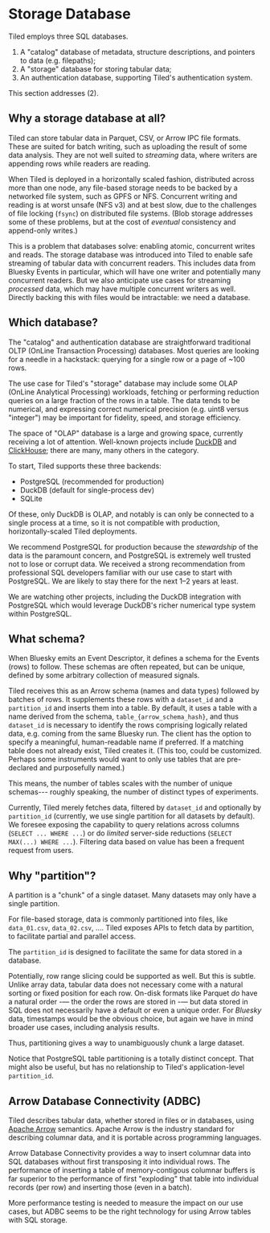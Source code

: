 # Storage Database

Tiled employs three SQL databases.

1. A "catalog" database of metadata, structure descriptions, and pointers to
   data (e.g. filepaths);
2. A "storage" database for storing tabular data;
3. An authentication database, supporting Tiled's authentication system.

This section addresses (2).

## Why a storage database at all?

Tiled can store tabular data in Parquet, CSV, or Arrow IPC file formats. These
are suited for batch writing, such as uploading the result of some data
analysis. They are not well suited to _streaming_ data, where writers are
appending rows while readers are reading.

When Tiled is deployed in a horizontally scaled fashion, distributed across
more than one node, any file-based storage needs to be backed by a networked
file system, such as GPFS or NFS. Concurrent writing and reading is at worst
unsafe (NFS v3) and at best slow, due to the challenges of file locking
(`fsync`) on distributed file systems. (Blob storage addresses some of these
problems, but at the cost of _eventual_ consistency and append-only writes.)

This is a problem that databases solve: enabling atomic, concurrent writes and
reads. The storage database was introduced into Tiled to enable safe streaming
of tabular data with concurrent readers. This includes data from Bluesky Events
in particular, which will have one writer and potentially many concurrent readers.
But we also anticipate use cases for streaming _processed_ data, which may have
multiple concurrent writers as well. Directly backing this with files would be
intractable: we need a database.

## Which database?

The "catalog" and authentication database are straightforward traditional OLTP
(OnLine Transaction Processing) databases. Most queries are looking for a
needle in a hackstack: querying for a single row or a page of ~100 rows.

The use case for Tiled's "storage" database may include some OLAP (OnLine
Analytical Processing) workloads, fetching or performing reduction queries
on a large fraction of the rows in a table. The data tends to be numerical,
and expressing correct numerical precision (e.g. uint8 versus "integer")
may be important for fidelity, speed, and storage efficiency.

The space of "OLAP" database is a large and growing space, currently receiving
a lot of attention. Well-known projects include [DuckDB](https://duckdb.org/)
and [ClickHouse](https://clickhouse.com/); there are many, many others in the
category.

To start, Tiled supports these three backends:

- PostgreSQL (recommended for production)
- DuckDB (default for single-process dev)
- SQLite

Of these, only DuckDB is OLAP, and notably is can only be connected to a single
process at a time, so it is not compatible with production, horizontally-scaled
Tiled deployments.

We recommend PostgreSQL for production because the _stewardship_ of the data is
the paramount concern, and PostgreSQL is extremely well trusted not to lose or
corrupt data. We received a strong recommendation from professional SQL developers
familiar with our use case to start with PostgreSQL. We are likely to stay there
for the next 1–2 years at least.

We are watching other projects, including the DuckDB integration with PostgreSQL
which would leverage DuckDB's richer numerical type system within PostgreSQL.

## What schema?

When Bluesky emits an Event Descriptor, it defines a schema for the Events (rows)
to follow. These schemas are often repeated, but can be unique, defined by
some arbitrary collection of measured signals.

Tiled receives this as an Arrow schema (names and data types) followed by
batches of rows. It supplements these rows with a `dataset_id` and a
`partition_id` and inserts them into a table. By default, it uses a table
with a name derived from the schema, `table_{arrow_schema_hash}`, and thus
`dataset_id` is necessary to identify the rows comprising logically related
data, e.g. coming from the same Bluesky run. The client has the option to
specify a meaningful, human-readable name if preferred. If a matching table
does not already exist, Tiled creates it. (This too, could be customized.
Perhaps some instruments would want to only use tables that are pre-declared
and purposefully named.)

This means, the number of tables scales with the number of unique schemas---
roughly speaking, the number of distinct types of experiments.

Currently, Tiled merely fetches data, filtered by `dataset_id` and optionally
by `partition_id` (currently, we use single partition for all datasets by
default). We foresee exposing the capability to query relations across columns
(`SELECT ... WHERE ...`) or do _limited_ server-side
reductions (`SELECT MAX(...) WHERE ...`). Filtering data based on value has
been a frequent request from users.

## Why "partition"?

A partition is a "chunk" of a single dataset. Many datasets may only
have a single partition.

For file-based storage, data is commonly partitioned into files, like
`data_01.csv`, `data_02.csv`, .... Tiled exposes APIs to fetch data by
partition, to facilitate partial and parallel access.

The `partition_id` is designed to facilitate the same for data stored in
a database.

Potentially, row range slicing could be supported as well. But this is subtle.
Unlike array data, tabular data does not necessary come with a natural sorting
or fixed position for each row. On-disk formats like Parquet _do_ have a
natural order -— the order the rows are stored in -— but data stored in SQL
does not necessarily have a default or even a unique order. For _Bluesky_ data,
timestamps would be the obvious choice, but again we have in mind broader use
cases, including analysis results.

Thus, partitioning gives a way to unambiguously chunk a large dataset.

Notice that PostgreSQL table partitioning is a totally distinct concept. That
might also be useful, but has no relationship to Tiled's application-level
`partition_id`.

## Arrow Database Connectivity (ADBC)

Tiled describes tabular data, whether stored in files or in databases, using
[Apache Arrow](https://arrow.apache.org/) semantics. Apache Arrow is the
industry standard for describing columnar data, and it is portable across
programming languages.

Arrow Database Connectivity provides a way to insert columnar data into SQL
databases without first transposing it into individual rows. The performance
of inserting a table of memory-contigous columnar buffers is far superior
to the performance of first "exploding" that table into individual records
(per row) and inserting those (even in a batch).

More performance testing is needed to measure the impact on our use cases, but
ADBC seems to be the right technology for using Arrow tables with SQL storage.
